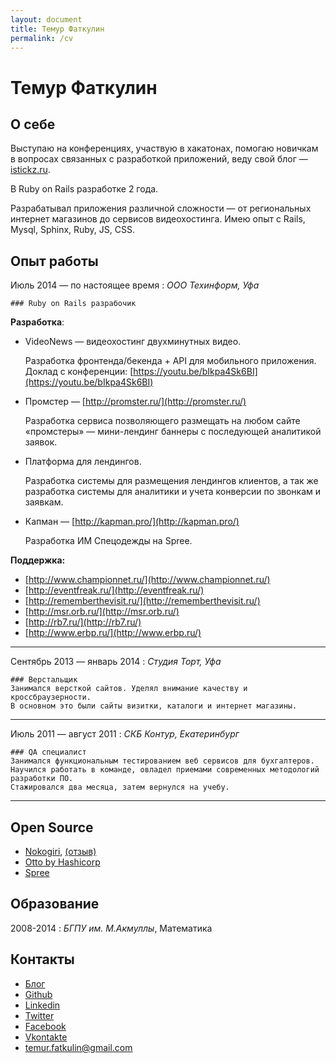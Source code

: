 ```yaml
---
layout: document
title: Темур Фаткулин
permalink: /cv
---
```


Темур Фаткулин
===========


## О себе
Выступаю на конференциях, участвую в хакатонах, помогаю новичкам в вопросах связанных с разработкой
приложений, веду свой блог — [istickz.ru](http://istickz.ru). 

В Ruby on Rails разработке 2 года.

Разрабатывал приложения различной сложности — от региональных интернет магазинов до
сервисов видеохостинга. Имею опыт с Rails, Mysql, Sphinx, Ruby, JS, CSS.

## Опыт работы

Июль 2014 — по настоящее время
:   *ООО Техинформ, Уфа*

    ### Ruby on Rails разрабочик

    
**Разработка**:

 - VideoNews — видеохостинг двухминутных видео.
    
    Разработка фронтенда/бекенда + API для мобильного приложения. 
    Доклад с конференции: [https://youtu.be/bIkpa4Sk6BI](https://youtu.be/bIkpa4Sk6BI) 
 - Промстер — [http://promster.ru/](http://promster.ru/) 
   
    Разработка сервиса позволяющего размещать на
    любом сайте «промстеры» — мини-лендинг баннеры с последующей
    аналитикой заявок. 
 -  Платформа для лендингов.
    
    Разработка системы для размещения лендингов клиентов, а так же разработка системы для
    аналитики и учета конверсии по звонкам и заявкам.
 -  Капман  — [http://kapman.pro/](http://kapman.pro/)

    Разработка ИМ Спецодежды на Spree.



**Поддержка:**

 - [http://www.championnet.ru/](http://www.championnet.ru/) 
 - [http://eventfreak.ru/](http://eventfreak.ru/)
 - [http://rememberthevisit.ru/](http://rememberthevisit.ru/) 
 - [http://msr.orb.ru/](http://msr.orb.ru/) 
 - [http://rb7.ru/](http://rb7.ru/)
 - [http://www.erbp.ru/](http://www.erbp.ru/)

----

Сентябрь 2013 — январь 2014
:   *Студия Торт, Уфа*
    
    ### Верстальщик
    Занимался версткой сайтов. Уделял внимание качеству и кроссбраузерности.
    В основном это были сайты визитки, каталоги и интернет магазины.

----

Июль 2011 — август 2011
:   *СКБ Контур, Екатеринбург*

    ### QA специалист 
    Занимался функциональным тестированием веб сервисов для бухгалтеров.
    Научился работать в команде, овладел приемами современных методологий разработки ПО.
    Стажировался два месяца, затем вернулся на учебу.

----


## Open Source

 - [Nokogiri](https://github.com/sparklemotion/nokogiri.org-tutorials), 
   [(отзыв)](https://twitter.com/flavorjones/status/652542777214042112) 
 - [Otto by Hashicorp](https://github.com/hashicorp/otto)
 - [Spree](https://github.com/spree/spree)

## Образование

2008-2014
:   *БГПУ им. М.Акмуллы*, Математика


## Контакты
 - [Блог](https://github.com/istickz)
 - [Github](https://github.com/istickz)
 - [Linkedin](http://ru.linkedin.com/in/istickz)
 - [Twitter](https://twitter.com/temstickz)
 - [Facebook](https://www.facebook.com/temur.fatkulin)
 - [Vkontakte](http://vk.com/tfatkulin)
 - [temur.fatkulin@gmail.com](temur.fatkulin@gmail.com)





